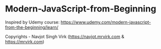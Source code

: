 # Modern-JavaScript-from-Beginning
Inspired by Udemy course: https://www.udemy.com/modern-javascript-from-the-beginning/learn/


Copyrights - Navjot Singh Virk (https://navjot.mrvirk.com & https://mrvirk.com)

